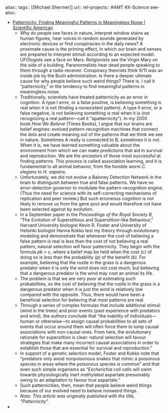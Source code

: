 alias::
tags:: [[Michael Shermer]] 
url:: 
rel-projects:: #AMT #X-Science 
see-also::

- [Patternicity: Finding Meaningful Patterns in Meaningless Noise | Scientific American](https://www.scientificamerican.com/article/patternicity-finding-meaningful-patterns/)
	- Why do people see faces in nature, interpret window stains as human figures, hear voices in random sounds generated by electronic devices or find conspiracies in the daily news? A proximate cause is the priming effect, in which our brain and senses are prepared to interpret stimuli according to an expected model. UFOlogists see a face on Mars. Religionists see the Virgin Mary on the side of a building. Paranormalists hear dead people speaking to them through a radio receiver. Conspiracy theorists think 9/11 was an inside job by the Bush administration. Is there a deeper ultimate cause for why people believe such weird things? There is. I call it “patternicity,” or the tendency to find meaningful patterns in meaningless noise.
	- Traditionally, scientists have treated patternicity as an error in cognition. A type I error, or a false positive, is believing something is real when it is not (finding a nonexistent pattern). A type II error, or a false negative, is not believing something is real when it is (not recognizing a real pattern—call it “apat­ternicity”). In my 2000 book *How We Believe* (Times Books), I argue that our brains are belief engines: evolved pattern-recognition machines that connect the dots and create meaning out of the patterns that we think we see in nature. Sometimes A really is connected to B; sometimes it is not. When it is, we have learned something valuable about the environment from which we can make predictions that aid in survival and reproduction. We are the ancestors of those most successful at finding patterns. This process is called association learning, and it is fundamental to all animal behavior, from the humble worm *C. elegans* to *H. sapiens*.
	- Unfortunately, we did not evolve a Baloney Detection Network in the brain to distinguish between true and false patterns. We have no error-detection governor to modulate the pattern-recognition engine. (Thus the need for science with its self-correcting mechanisms of replication and peer review.) But such erroneous cognition is not likely to remove us from the gene pool and would therefore not have been selected against by evolution.
	- In a September paper in the *Proceedings of the Royal Society B*, “The Evolution of Superstitious and Superstition-like Behaviour,” Harvard University biologist Kevin R. Foster and University of Helsinki biologist Hanna Kokko test my theory through evolutionary modeling and demonstrate that whenever the cost of believing a false pattern is real is less than the cost of not believing a real pattern, natural selection will favor patternicity. They begin with the formula *pb > c*, where a belief may be held when the cost *(c)* of doing so is less than the probability *(p)* of the benefit *(b)*. For example, believing that the rustle in the grass is a dangerous predator when it is only the wind does not cost much, but believing that a dangerous predator is the wind may cost an animal its life.
	- The problem is that we are very poor at estimating such probabilities, so the cost of believing that the rustle in the grass is a dangerous predator when it is just the wind is relatively low compared with the opposite. Thus, there would have been a beneficial selection for believing that most patterns are real.
	- Through a series of complex formulas that include additional stimuli (wind in the trees) and prior events (past experience with predators and wind), the authors conclude that “the inability of individuals—human or otherwise—to assign causal probabilities to all sets of events that occur around them will often force them to lump causal associations with non-causal ones. From here, the evolutionary rationale for superstition is clear: natural selection will favour strategies that make many incorrect causal associations in order to establish those that are essential for survival and reproduction.”
	- In support of a genetic selection model, Foster and Kokko note that “predators only avoid nonpoisonous snakes that mimic a poisonous species in areas where the poisonous species is common” and that even such simple organisms as “*Escherichia coli* cells will swim towards physiologically inert methylated aspartate presumably owing to an adaptation to favour true aspartate.”
	- Such patternicities, then, mean that people believe weird things because of our evolved need to believe nonweird things.
	- *Note: This article was originally published with the title, "Patternicity".*
-